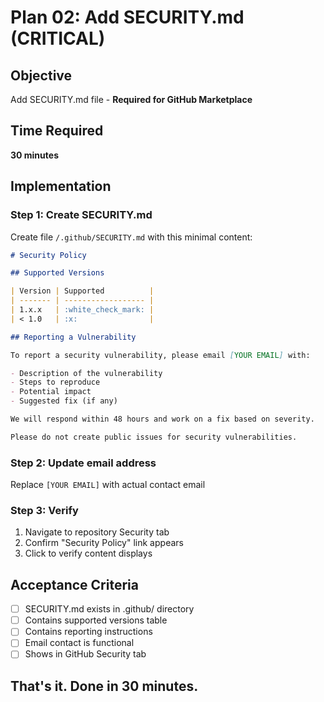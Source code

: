 # Plan 02: Add SECURITY.md (CRITICAL)

## Objective
Add SECURITY.md file - **Required for GitHub Marketplace**

## Time Required
**30 minutes**

## Implementation

### Step 1: Create SECURITY.md

Create file `/.github/SECURITY.md` with this minimal content:

```markdown
# Security Policy

## Supported Versions

| Version | Supported          |
| ------- | ------------------ |
| 1.x.x   | :white_check_mark: |
| < 1.0   | :x:                |

## Reporting a Vulnerability

To report a security vulnerability, please email [YOUR EMAIL] with:

- Description of the vulnerability
- Steps to reproduce
- Potential impact
- Suggested fix (if any)

We will respond within 48 hours and work on a fix based on severity.

Please do not create public issues for security vulnerabilities.
```

### Step 2: Update email address

Replace `[YOUR EMAIL]` with actual contact email

### Step 3: Verify

1. Navigate to repository Security tab
2. Confirm "Security Policy" link appears
3. Click to verify content displays

## Acceptance Criteria

- [ ] SECURITY.md exists in .github/ directory
- [ ] Contains supported versions table
- [ ] Contains reporting instructions
- [ ] Email contact is functional
- [ ] Shows in GitHub Security tab

## That's it. Done in 30 minutes.